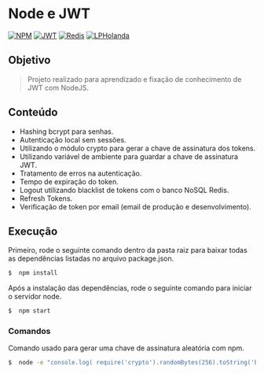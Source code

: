 # Node e JWT
[![NPM](https://img.shields.io/badge/npm-6.14.6-green?style=for-the-badge)](https://www.npmjs.com/)
[![JWT](https://img.shields.io/badge/jwt-8.5.1-cyan?style=for-the-badge)](https://www.npmjs.com/package/jsonwebtoken)
[![Redis](https://img.shields.io/badge/redis-3.0.500-red?style=for-the-badge)](https://github.com/microsoftarchive/redis)
[![LPHolanda](https://img.shields.io/badge/dev-LPHolanda-blue?style=for-the-badge)](https://github.com/LPHolanda)


## Objetivo
> Projeto realizado para aprendizado e fixação de conhecimento de JWT com NodeJS.

## Conteúdo
- Hashing bcrypt para senhas.
- Autenticação local sem sessões.
- Utilizando o módulo crypto para gerar a chave de assinatura dos tokens.
- Utilizando variável de ambiente para guardar a chave de assinatura JWT.
- Tratamento de erros na autenticação.
- Tempo de expiração do token.
- Logout utilizando blacklist de tokens com o banco NoSQL Redis.
- Refresh Tokens.
- Verificação de token por email (email de produção e desenvolvimento).

## Execução
Primeiro, rode o seguinte comando dentro da pasta raiz para baixar todas as dependências listadas no arquivo package.json.
```bash
$  npm install
```  

Após a instalação das dependências, rode o seguinte comando para iniciar o servidor node.
```bash
$  npm start
```  

### Comandos
Comando usado para gerar uma chave de assinatura aleatória com npm.
```bash
$  node -e "console.log( require('crypto').randomBytes(256).toString('base64'))"
```  